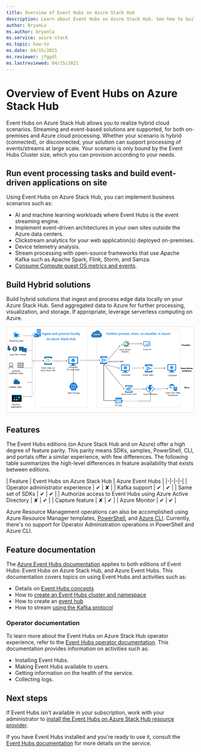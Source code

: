 ```yaml
---
title: Overview of Event Hubs on Azure Stack Hub
description: Learn about Event Hubs on Azure Stack Hub. See how to build hybrid solutions. Compare features of Azure Event Hubs and Event Hubs on Azure Stack Hub. 
author: BryanLa
ms.author: bryanla
ms.service: azure-stack
ms.topic: how-to
ms.date: 04/15/2021
ms.reviewer: jfggdl
ms.lastreviewed: 04/15/2021
---
```


# Overview of Event Hubs on Azure Stack Hub

Event Hubs on Azure Stack Hub allows you to realize hybrid cloud scenarios. Streaming and event-based solutions are supported, for both on-premises and Azure cloud processing. Whether your scenario is hybrid (connected), or disconnected, your solution can support processing of events/streams at large scale. Your scenario is only bound by the Event Hubs Cluster size, which you can provision according to your needs. 

## Run event processing tasks and build event-driven applications on site

Using Event Hubs on Azure Stack Hub, you can implement business scenarios such as:

- AI and machine learning workloads where Event Hubs is the event streaming engine.
- Implement event-driven architectures in your own sites outside the Azure data centers.
- Clickstream analytics for your web application(s) deployed on-premises.
- Device telemetry analysis.
- Stream processing with open-source frameworks that use Apache Kafka such as Apache Spark, Flink, Storm, and Samza.
- [Consume Compute guest OS metrics and events](azure-stack-metrics-monitor.md).

## Build Hybrid solutions

Build hybrid solutions that ingest and process edge data locally on your Azure Stack Hub. Send aggregated data to Azure for further processing, visualization, and storage. If appropriate, leverage serverless computing on Azure.

[![Hybrid solutions diagram](media/event-hubs-overview/hybrid-architecture-ehoash.png)](media/event-hubs-overview/hybrid-architecture-ehoash.png#lightbox)

## Features 

The Event Hubs editions (on Azure Stack Hub and on Azure) offer a high degree of feature parity. This parity means SDKs, samples, PowerShell, CLI, and portals offer a similar experience, with few differences. The following table summarizes the high-level differences in feature availability that exists between editions.  

| Feature | Event Hubs on Azure Stack Hub | Azure Event Hubs |
|-|-|-|-|
| Operator administrator experience | ✔ | ✘ |
| Kafka support | ✔ | ✔ |
| Same set of SDKs | ✔ | ✔ |
| Authorize access to Event Hubs using Azure Active Directory | ✘ | ✔ |
| Capture feature | ✘ | ✔ |
| Azure Monitor | ✔ | ✔ |

Azure Resource Management operations can also be accomplished using Azure Resource Manager templates, [PowerShell](/powershell/module/Az.eventhub/), and [Azure CLI](/cli/azure/eventhubs/eventhub/). Currently, there's no support for Operator Administration operations in PowerShell and Azure CLI.

## Feature documentation

The [Azure Event Hubs documentation](/azure/event-hubs/) applies to both editions of Event Hubs: Event Hubs on Azure Stack Hub, and Azure Event Hubs. This documentation covers topics on using Event Hubs and activities such as:

- Details on [Event Hubs concepts](/azure/event-hubs/event-hubs-features)
- How to [create an Event Hubs cluster and namespace](event-hubs-quickstart-cluster-portal.md)
- How to create an [event hub](/azure/event-hubs/event-hubs-create#create-an-event-hub)
- How to stream [using the Kafka protocol](/azure/event-hubs/event-hubs-quickstart-kafka-enabled-event-hubs)

### Operator documentation 
 
To learn more about the Event Hubs on Azure Stack Hub operator experience, refer to the [Event Hubs operator documentation](../operator/event-hubs-rp-overview.md). This documentation provides information on activities such as:

- Installing Event Hubs.
- Making Event Hubs available to users.
- Getting information on the health of the service.
- Collecting logs.


## Next steps

If Event Hubs isn't available in your subscription, work with your administrator to [install the Event Hubs on Azure Stack Hub resource provider](../operator/event-hubs-rp-overview.md).

If you have Event Hubs installed and you're ready to use it, consult the [Event Hubs documentation](/azure/event-hubs/event-hubs-about) for more details on the service.
